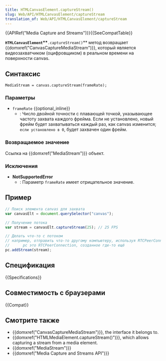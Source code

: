 ```yaml
---
title: HTMLCanvasElement.captureStream()
slug: Web/API/HTMLCanvasElement/captureStream
translation_of: Web/API/HTMLCanvasElement/captureStream
---
```

{{APIRef("Media Capture and Streams")}}{{SeeCompatTable}}

**`HTMLCanvasElement`\*\***`.captureStream()`\*\* метод возвращает {{domxref("CanvasCaptureMediaStream")}}, который является видеозахватчиком (оцифровщиком) в реальном времени на поверхности canvas.

## Синтаксис

```
MediaStream = canvas.captureStream(frameRate);
```

### Параметры

- `frameRate` {{optional_inline}}
  - : Число двойной точности с плавающей точкой, указывающее частоту захвата каждого фрейма. Если не установлено, новый фрейм будет захватываться каждый раз, как canvas изменится; `если установлено в 0`, будет захвачен один фрейм.

### Возвращаемое значение

Ссылка на {{domxref("MediaStream")}} объект.

### Исключения

- **NotSupportedError**
  - : Параметр `frameRate` имеет отрицательное значение.

## Пример

```js
// Поиск элемента canvas для захвата
var canvasElt = document.querySelector("canvas");

// Получение потока
var stream = canvasElt.captureStream(25); // 25 FPS

// Делать что-то с потоком
// например, отправить что-то другому компьютеру, используя RTCPeerConnection
//      pc это RTCPeerConnection, созданное где-то ещё
pc.addStream(stream);
```

## Спецификация

{{Specifications}}

## Совместимость с браузерами

{{Compat}}

## Смотрите также

- {{domxref("CanvasCaptureMediaStream")}}, the interface it belongs to.
- {{domxref("HTMLMediaElement.captureStream()")}}, which allows capturing a stream from a media element.
- {{domxref("MediaStream")}}
- {{domxref("Media Capture and Streams API")}}
